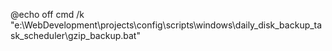 @echo off
cmd /k "e:\WebDevelopment\projects\config\scripts\windows\daily_disk_backup_task_scheduler\gzip_backup.bat"